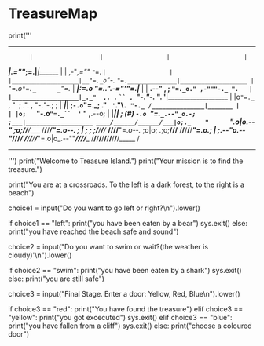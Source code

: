 # TreasureMap
print('''
*******************************************************************************
          |                   |                  |                     |
 _________|________________.=""_;=.______________|_____________________|_______
|                   |  ,-"_,=""     `"=.|                  |
|___________________|__"=._o`"-._        `"=.______________|___________________
          |                `"=._o`"=._      _`"=._                     |
 _________|_____________________:=._o "=._."_.-="'"=.__________________|_______
|                   |    __.--" , ; `"=._o." ,-"""-._ ".   |
|___________________|_._"  ,. .` ` `` ,  `"-._"-._   ". '__|___________________
          |           |o`"=._` , "` `; .". ,  "-._"-._; ;              |
 _________|___________| ;`-.o`"=._; ." ` '`."\\` . "-._ /_______________|_______
|                   | |o;    `"-.o`"=._``  '` " ,__.--o;   |
|___________________|_| ;     (#) `-.o `"=.`_.--"_o.-; ;___|___________________
____/______/______/___|o;._    "      `".o|o_.--"    ;o;____/______/______/____
/______/______/______/_"=._o--._        ; | ;        ; ;/______/______/______/_
____/______/______/______/__"=._o--._   ;o|o;     _._;o;____/______/______/____
/______/______/______/______/____"=._o._; | ;_.--"o.--"_/______/______/______/_
____/______/______/______/______/_____"=.o|o_.--""___/______/______/______/____
/______/______/______/______/______/______/______/______/______/______/_____ /
*******************************************************************************
''')
print("Welcome to Treasure Island.")
print("Your mission is to find the treasure.") 

print("You are at a crossroads. To the left is a dark forest, to the right is a beach")

choice1 = input("Do you want to go left or right?\n").lower()

if choice1 == "left":
  print("you have been eaten by a bear")
  sys.exit()
else:
  print("you have reached the beach safe and sound")

choice2 = input("Do you want to swim or wait?(the weather is cloudy)'\n").lower()

if choice2 == "swim":
  print("you have been eaten by a shark")
  sys.exit()
else:
  print("you are still safe")

choice3 = input("Final Stage. Enter a door: Yellow, Red, Blue\n").lower()

if choice3 == "red":
  print("You have found the treasure")
elif choice3 == "yellow":
  print("you got excecuted")
  sys.exit()
elif choice3 == "blue":
  print("you have fallen from a cliff")
  sys.exit()
else:
  print("choose a coloured door")

